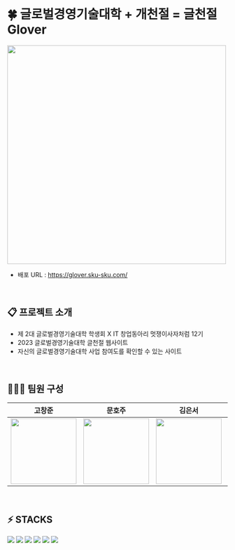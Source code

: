 # 🍀 글로벌경영기술대학 + 개천절 = 글천절 Glover

<img src="https://github.com/ckdwns1221/ckdwns1221/assets/130385395/116d8d7a-0223-4a8e-b004-5e7fb0e2df5a.png" width="500" heigth="auto">

- 배포 URL : https://glover.sku-sku.com/
  
<br>

## 📋 프로젝트 소개

- 제 2대 글로벌경영기술대학 학생회 X IT 창업동아리 멋쟁이사자처럼 12기
- 2023 글로벌경영기술대학 글천절 웹사이트
- 자신의 글로벌경영기술대학 사업 참여도를 확인할 수 있는 사이트

<br>

## 👨🏻‍💻 팀원 구성

<div align="center">

| **고창준** | **문호주** | **김은서** | **조준영** | **한민규** | **신민서** |
| :------: |  :------: | :------: | :------: | :------: | :------: |
| <img src="https://github.com/ckdwns1221/ckdwns1221/assets/130385395/81751f92-0563-4439-b9c5-f4d9aee2d3e7.png" width="150" height="150"> | <img src="https://github.com/ckdwns1221/ckdwns1221/assets/130385395/81751f92-0563-4439-b9c5-f4d9aee2d3e7.png" width="150" height="150"> | <img src="https://github.com/ckdwns1221/ckdwns1221/assets/130385395/9a5885dd-9854-4897-adec-2810729ccb36.png" width="150" height="150"> | <img src="https://github.com/ckdwns1221/ckdwns1221/assets/130385395/4add1934-89a7-4e96-8b9b-5787fb5b54e1.png" width="150" height="150"> | <img src="https://github.com/ckdwns1221/ckdwns1221/assets/130385395/91ac10b9-38ee-489e-9c87-2f000c31bd5a.png" width="150" height="150"> | <img src="https://github.com/ckdwns1221/ckdwns1221/assets/130385395/f0a00dfc-dcac-4182-8053-d66d20c3c164.png" width="150" height="150"> |


</div>

<br>

## ⚡ STACKS
<img src="https://img.shields.io/badge/html5-E34F26?style=for-the-badge&logo=html5&logoColor=white"> <img src="https://img.shields.io/badge/javascript-F7DF1E?style=for-the-badge&logo=javascript&logoColor=black">
<img src="https://img.shields.io/badge/css-1572B6?style=for-the-badge&logo=css3&logoColor=white"> <img src="https://img.shields.io/badge/python-3776AB?style=for-the-badge&logo=python&logoColor=white">  <img src="https://img.shields.io/badge/github-181717?style=for-the-badge&logo=github&logoColor=white"> <img src="https://img.shields.io/badge/git-F05032?style=for-the-badge&logo=git&logoColor=white">  

